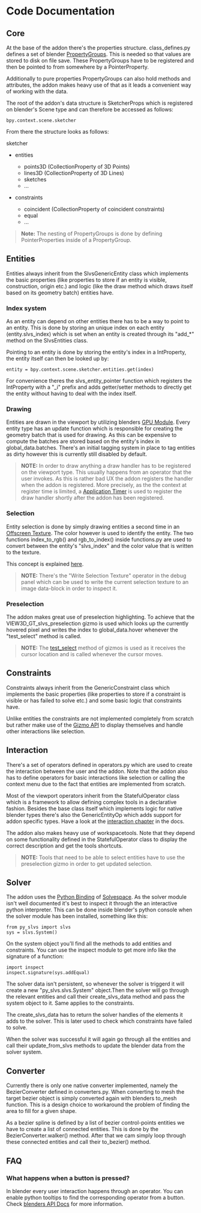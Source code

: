 # Code Documentation
## Core
At the base of the addon there's the properties structure. class_defines.py defines
a set of blender [PropertyGroups](https://docs.blender.org/api/current/bpy.types.PropertyGroup.html). This is needed so that values are stored to disk on file save. These PropertyGroups have to be registered
and then be pointed to from somewhere by a PointerProperty.

Additionally to pure properties PropertyGroups can also hold methods and attributes,
the addon makes heavy use of that as it leads a convenient way of working with the data.

The root of the addon's data structure is SketcherProps which is registered on blender's
Scene type and can therefore be accessed as follows:
```
bpy.context.scene.sketcher
```

From there the structure looks as follows:

sketcher
  - entities
    - points3D (CollectionProperty of 3D Points)
    - lines3D (CollectionProperty of 3D Lines)
    - sketches
    - ...

  - constraints
    - coincident (CollectionProperty of coincident constraints)
    - equal
    - ...

>**Note:** The nesting of PropertyGroups is done by defining PointerProperties inside
of a PropertyGroup.

## Entities
Entities always inherit from the SlvsGenericEntity class which implements the basic
properties (like properties to store if an entity is visible, construction, origin etc.)
and logic (like the draw method which draws itself based on its geometry batch) entities have.

### Index system
As an entity can depend on other entities there has to be a way to point to an entity.
This is done by storing an unique index on each entity (entity.slvs_index) which is
set when an entity is created through its "add_*" method on the SlvsEntities class.

Pointing to an entity is done by storing the entity's index in a IntProperty, the
entity itself can then be looked up by:
```
entity = bpy.context.scene.sketcher.entities.get(index)
```

For convenience theres the slvs_entity_pointer function which registers the IntProperty
with a "_i" prefix and adds getter/setter methods to directly get the entity without
having to deal with the index itself.

### Drawing
Entities are drawn in the viewport by utilizing blenders [GPU Module](https://docs.blender.org/api/current/gpu.html).
Every entity type has an update function which is responsible for creating the geometry
batch that is used for drawing. As this can be expensive to compute the batches are stored
based on the entity's index in global_data.batches. There's an initial tagging system in place
to tag entities as dirty however this is currently still disabled by default.

> **NOTE:** In order to draw anything a draw handler has to be registered on the viewport type.
This usually happens from an operator that the user invokes. As this is rather bad UX the
addon registers the handler when the addon is registered. More precisely, as the
the context at register time is limited, a [Application Timer](https://docs.blender.org/api/current/bpy.app.timers.html) is used to register
the draw handler shortly after the addon has been registered.

### Selection
Entity selection is done by simply drawing entities a second time in an [Offscreen Texture](https://docs.blender.org/api/current/gpu.html#generate-a-texture-using-offscreen-rendering). The color however is used
to identify the entity. The two functions index_to_rgb() and rgb_to_index() inside functions.py
are used to convert between the entity's "slvs_index" and the color value that is written to the texture.

This concept is explained [here](http://www.opengl-tutorial.org/miscellaneous/clicking-on-objects/picking-with-an-opengl-hack/).

> **NOTE:** There's the "Write Selection Texture" operator in the debug panel which
can be used to write the current selection texture to an image data-block in order
to inspect it.

### Preselection
The addon makes great use of preselection highlighting. To achieve that the
VIEW3D_GT_slvs_preselection gizmo is used which looks up the currently hovered pixel and writes
the index to global_data.hover whenever the "test_select" method is called.

> **NOTE:** The [test_select](https://docs.blender.org/api/current/bpy.types.Gizmo.html#bpy.types.Gizmo.test_select) method of gizmos is used as it
receives the cursor location and is called whenever the cursor moves.

## Constraints
Constraints always inherit from the GenericConstraint class which implements the basic
properties (like properties to store if a constraint is visible or has failed to solve etc.)
and some basic logic that constraints have.

Unlike entities the constraints are not implemented completely from scratch but rather
make use of the [Gizmo API](https://docs.blender.org/api/current/bpy.types.Gizmo.html) to display themselves and handle other interactions like selection.

## Interaction
There's a set of operators defined in operators.py which are used to create the
interaction between the user and the addon. Note that the addon also has to define
operators for basic interactions like selection or calling the context menu due to
the fact that entities are implemented from scratch.

Most of the viewport operators inherit from the StatefulOperator class which is a
framework to allow defining complex tools in a declarative fashion. Besides the
base class itself which implements logic for native blender types there's also
the GenericEntityOp which adds support for addon specific types. Have a look at
the [interaction chapter](interaction_system.md) in the docs.

The addon also makes heavy use of workspacetools. Note that they depend on some
functionality defined in the StatefulOperator class to display the correct description
and get the tools shortcuts.

> **NOTE:** Tools that need to be able to select entities have to use the preselection gizmo
in order to get updated selection.

## Solver
The addon uses the [Python Binding](https://pypi.org/project/py-slvs/) of [Solvespace](https://solvespace.com/index.pl). As the solver module isn't well documented it's best to inspect it through
the an interactive python interpreter. This can be done inside blender's python console
when the solver module has been installed, something like this:
```
from py_slvs import slvs
sys = slvs.System()
```

On the system object you'll find all the methods to add entities and constraints.
You can use the inspect module to get more info like the signature of a function:
```
import inspect
inspect.signature(sys.addEqual)
```

The solver data isn't persistent, so whenever the solver is triggerd it will create a
new "py_slvs.slvs.System" object.Then the solver will go through the relevant entities and
call their create_slvs_data method and pass the system object to it. Same applies
to the constraints.

The create_slvs_data has to return the solver handles of the elements it adds to
the solver. This is later used to check which constraints have failed to solve.

When the solver was successful it will again go through all the entities and call their
update_from_slvs methods to update the blender data from the solver system.

## Converter
Currently there is only one native converter implemented, namely the BezierConverter
defined in converters.py. When converting to mesh the target bezier object is simply
converted again with blenders to_mesh function. This is a design choice to workaround
the problem of finding the area to fill for a given shape.

As a bezier spline is defined by a list of bezier control-points entities we have to
create a list of connected entities. This is done by the BezierConverter.walker() method.
After that we cam simply loop through these connected entities and call their to_bezier() method.


## FAQ
### What happens when a button is pressed?
In blender every user interaction happens through an operator. You can enable python
tooltips to find the corresponding operator from a button. Check [blenders API Docs](https://docs.blender.org/api/current/info_quickstart.html) for more information.
